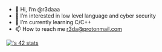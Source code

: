 - 👋 Hi, I’m @r3daaa
- 👀 I’m interested in low level language and cyber security
- 🌱 I’m currently learning C/C++
- 📫 How to reach me r3da@protonmail.com

<!---
r3daaa/r3daaa is a ✨ special ✨ repository because its `README.md` (this file) appears on your GitHub profile.
You can click the Preview link to take a look at your changes.
--->

[![<rrakman>'s 42 stats](https://badge.mediaplus.ma/darkblue/<rrakman>)](https://github.com/r3daaa/badge42)
